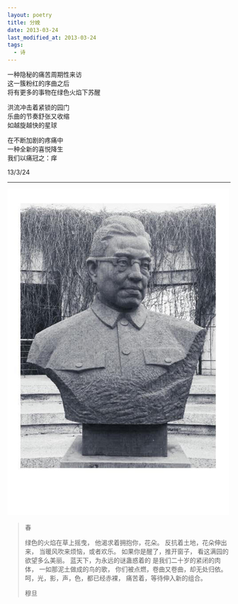 ```yaml
---
layout: poetry
title: 分娩
date: 2013-03-24
last_modified_at: 2013-03-24
tags:
  - 诗
---
```


一种隐秘的痛苦周期性来访<br>
这一簇粉红的序曲之后<br>
将有更多的事物在绿色火焰下苏醒

洪流冲击着紧锁的园门<br>
乐曲的节奏舒张又收缩<br>
如越旋越快的星球

在不断加剧的疼痛中<br>
一种全新的喜悦降生<br>
我们以痛冠之：痒

13/3/24

___

![](/assets/img/mudan.jpg)

> 春
> 
> 绿色的火焰在草上摇曳，
> 他渴求着拥抱你，花朵。
> 反抗着土地，花朵伸出来，
> 当暖风吹来烦恼，或者欢乐。
> 如果你是醒了，推开窗子，
> 看这满园的欲望多么美丽。
> 蓝天下，为永远的谜蛊惑着的
> 是我们二十岁的紧闭的肉体，
> 一如那泥土做成的鸟的歌，
> 你们被点燃，卷曲又卷曲，却无处归依。
> 呵，光，影，声，色，都已经赤裸，
> 痛苦着，等待伸入新的组合。 
> 
> 穆旦